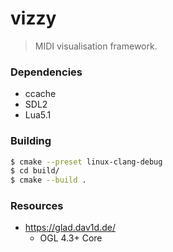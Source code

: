 # vizzy
> MIDI visualisation framework.

### Dependencies
- ccache
- SDL2
- Lua5.1

### Building
```sh
$ cmake --preset linux-clang-debug
$ cd build/
$ cmake --build .
```

### Resources
- https://glad.dav1d.de/
  - OGL 4.3+ Core
